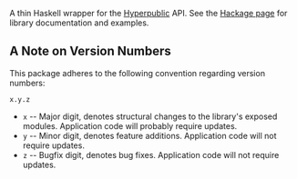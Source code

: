 A thin Haskell wrapper for the [Hyperpublic](http://hyperpublic.com/) API. See
the [Hackage page](http://hackage.haskell.org/package/hyperpublic) for library
documentation and examples.

A Note on Version Numbers
-------------------------

This package adheres to the following convention regarding version
numbers:

    x.y.z

+ `x` -- Major digit, denotes structural changes to the library's exposed
  modules. Application code will probably require updates.
+ `y` -- Minor digit, denotes feature additions.  Application code will not
  require updates.
+ `z` -- Bugfix digit, denotes bug fixes. Application code will not require
  updates.
